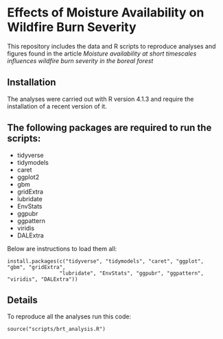 # Effects of Moisture Availability on Wildfire Burn Severity

This repository includes the data and R scripts to reproduce analyses and figures found in the article  _Moisture availability at short timescales influences wildfire burn severity in the boreal forest_ 

## Installation

The analyses were carried out with R version 4.1.3 and require the installation of a recent version of it.

## The following packages are required to run the scripts:

- tidyverse
- tidymodels
- caret
- ggplot2
- gbm
- gridExtra
- lubridate
- EnvStats
- ggpubr
- ggpattern
- viridis
- DALExtra

Below are instructions to load them all:

```
install.packages(c("tidyverse", "tidymodels", "caret", "ggplot", "gbm", "gridExtra", 
                 "lubridate", "EnvStats", "ggpubr", "ggpattern", "viridis", "DALExtra"))
```

## Details

To reproduce all the analyses run this code:

```
source("scripts/brt_analysis.R")
```

